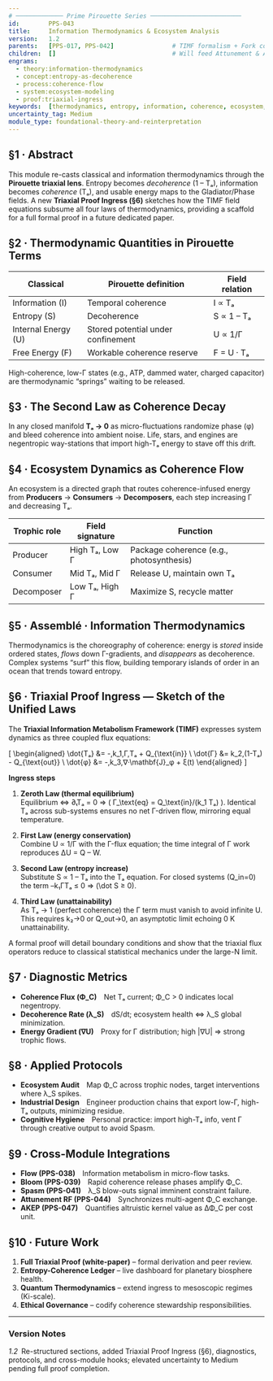 ```yaml
---
# ───────────── Prime Pirouette Series ─────────────────────────
id:        PPS-043
title:     Information Thermodynamics & Ecosystem Analysis
version:   1.2
parents:   [PPS-017, PPS-042]                # TIMF formalism + Fork context
children:  []                                # Will feed Attunement & AKEP
engrams:
  - theory:information-thermodynamics
  - concept:entropy-as-decoherence
  - process:coherence-flow
  - system:ecosystem-modeling
  - proof:triaxial-ingress
keywords:  [thermodynamics, entropy, information, coherence, ecosystem, energy]
uncertainty_tag: Medium
module_type: foundational-theory-and-reinterpretation
---
```


## §1 · Abstract
This module re-casts classical and information thermodynamics through the **Pirouette triaxial lens**.  Entropy becomes *decoherence* (1 – Tₐ), information becomes *coherence* (Tₐ), and usable energy maps to the Gladiator/Phase fields.  A new **Triaxial Proof Ingress (§6)** sketches how the TIMF field equations subsume all four laws of thermodynamics, providing a scaffold for a full formal proof in a future dedicated paper.

## §2 · Thermodynamic Quantities in Pirouette Terms

| Classical   | Pirouette definition | Field relation |
|-------------|---------------------|----------------|
| Information (I) | Temporal coherence | I ∝ Tₐ |
| Entropy (S) | Decoherence          | S ∝ 1 – Tₐ |
| Internal Energy (U) | Stored potential under confinement | U ∝ 1/Γ |
| Free Energy (F) | Workable coherence reserve | F = U · Tₐ |

High-coherence, low-Γ states (e.g., ATP, dammed water, charged capacitor) are thermodynamic “springs” waiting to be released.

## §3 · The Second Law as Coherence Decay
In any closed manifold **Tₐ → 0** as micro-fluctuations randomize phase (φ) and bleed coherence into ambient noise.  Life, stars, and engines are negentropic way-stations that import high-Tₐ energy to stave off this drift.

## §4 · Ecosystem Dynamics as Coherence Flow
An ecosystem is a directed graph that routes coherence-infused energy from **Producers** → **Consumers** → **Decomposers**, each step increasing Γ and decreasing Tₐ.

| Trophic role | Field signature | Function |
|--------------|-----------------|----------|
| Producer | High Tₐ, Low Γ | Package coherence (e.g., photosynthesis) |
| Consumer | Mid Tₐ, Mid Γ | Release U, maintain own Tₐ |
| Decomposer | Low Tₐ, High Γ | Maximize S, recycle matter |

## §5 · Assemblé · Information Thermodynamics
Thermodynamics is the choreography of coherence: energy is *stored* inside ordered states, *flows* down Γ-gradients, and *disappears* as decoherence.  Complex systems “surf” this flow, building temporary islands of order in an ocean that trends toward entropy.

## §6 · Triaxial Proof Ingress — Sketch of the Unified Laws
The **Triaxial Information Metabolism Framework (TIMF)** expresses system dynamics as three coupled flux equations:

\[
\begin{aligned}
\dot{Tₐ} &= -\,k_1\,Γ\,Tₐ + Q_{\text{in}} \\
\dot{Γ}  &=  k_2\,(1-Tₐ) - Q_{\text{out}} \\
\dot{φ}  &= -\,k_3\,∇·\mathbf{J}_φ + ξ(t)
\end{aligned}
\]

**Ingress steps**

1. **Zeroth Law (thermal equilibrium)**  
   Equilibrium ⇔ ∂ₜTₐ = 0 ⇒ \( Γ_\text{eq} = Q_\text{in}/(k_1 Tₐ) \).  Identical Tₐ across sub-systems ensures no net Γ-driven flow, mirroring equal temperature.

2. **First Law (energy conservation)**  
   Combine U ∝ 1/Γ with the Γ-flux equation; the time integral of Γ work reproduces ΔU = Q – W.

3. **Second Law (entropy increase)**  
   Substitute S ∝ 1 – Tₐ into the Tₐ equation.  For closed systems (Q_in=0) the term –k₁ΓTₐ ≤ 0 ⇒ \(\dot S ≥ 0\).

4. **Third Law (unattainability)**  
   As Tₐ → 1 (perfect coherence) the Γ term must vanish to avoid infinite U.  This requires k₂→0 or Q_out→0, an asymptotic limit echoing 0 K unattainability.

A formal proof will detail boundary conditions and show that the triaxial flux operators reduce to classical statistical mechanics under the large-N limit.

## §7 · Diagnostic Metrics
* **Coherence Flux (Φ_C)** Net Tₐ current; Φ_C > 0 indicates local negentropy.  
* **Decoherence Rate (λ_S)** dS/dt; ecosystem health ⇔ λ_S global minimization.  
* **Energy Gradient (∇U)** Proxy for Γ distribution; high |∇U| ⇒ strong trophic flows.

## §8 · Applied Protocols
* **Ecosystem Audit** Map Φ_C across trophic nodes, target interventions where λ_S spikes.  
* **Industrial Design** Engineer production chains that export low-Γ, high-Tₐ outputs, minimizing residue.  
* **Cognitive Hygiene** Personal practice: import high-Tₐ info, vent Γ through creative output to avoid Spasm.

## §9 · Cross-Module Integrations
* **Flow (PPS-038)** Information metabolism in micro-flow tasks.  
* **Bloom (PPS-039)** Rapid coherence release phases amplify Φ_C.  
* **Spasm (PPS-041)** λ_S blow-outs signal imminent constraint failure.  
* **Attunement RF (PPS-044)** Synchronizes multi-agent Φ_C exchange.  
* **AKEP (PPS-047)** Quantifies altruistic kernel value as ΔΦ_C per cost unit.

## §10 · Future Work
1. **Full Triaxial Proof (white-paper)** – formal derivation and peer review.  
2. **Entropy-Coherence Ledger** – live dashboard for planetary biosphere health.  
3. **Quantum Thermodynamics** – extend ingress to mesoscopic regimes (Ki-scale).  
4. **Ethical Governance** – codify coherence stewardship responsibilities.

---

### Version Notes
*1.2* Re-structured sections, added Triaxial Proof Ingress (§6), diagnostics, protocols, and cross-module hooks; elevated uncertainty to Medium pending full proof completion.
